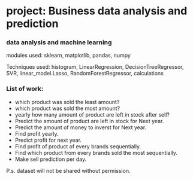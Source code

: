 # project: Business data analysis and prediction
 
 ### data analysis and machine learning

modules used: sklearn, matplotlib, pandas, numpy

Techniques used: histogram, LinearRegression, DecisionTreeRegressor, SVR, linear_model.Lasso, RandomForestRegressor, calculations

### List of work: 
* which product was sold the least amount?
* which product was sold the most amount?
* yearly how many amount of product are left in stock after sell?
* Predict the amount of product are left in stock for Next year.
* Predict the amount of money to inverst for Next year.
* Find profit yearly. 
* Predict profit for next year.
* Find profit of product of every brands sequentially.
* Find which product from every brands sold the most sequentially.
* Make sell prediction per day.

P.s. dataset will not be shared without permission.



